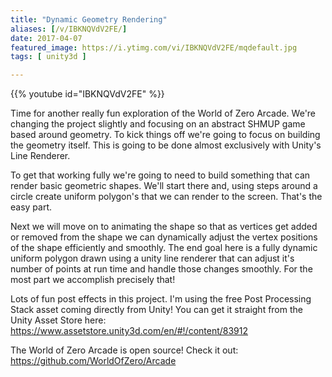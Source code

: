 ```yaml
---
title: "Dynamic Geometry Rendering"
aliases: [/v/IBKNQVdV2FE/]
date: 2017-04-07
featured_image: https://i.ytimg.com/vi/IBKNQVdV2FE/mqdefault.jpg
tags: [ unity3d ]

---
```


{{% youtube id="IBKNQVdV2FE" %}}

Time for another really fun exploration of the World of Zero Arcade. We're changing the project slightly and focusing on an abstract SHMUP game based around geometry. To kick things off we're going to focus on building the geometry itself. This is going to be done almost exclusively with Unity's Line Renderer.

To get that working fully we're going to need to build something that can render basic geometric shapes. We'll start there and, using steps around a circle create uniform polygon's that we can render to the screen. That's the easy part.

Next we will move on to animating the shape so that as vertices get added or removed from the shape we can dynamically adjust the vertex positions of the shape efficiently and smoothly. The end goal here is a fully dynamic uniform polygon drawn using a unity line renderer that can adjust it's number of points at run time and handle those changes smoothly. For the most part we accomplish precisely that! 

Lots of fun post effects in this project. I'm using the free Post Processing Stack asset coming directly from Unity! You can get it straight from the Unity Asset Store here: https://www.assetstore.unity3d.com/en/#!/content/83912

The World of Zero Arcade is open source! Check it out: https://github.com/WorldOfZero/Arcade